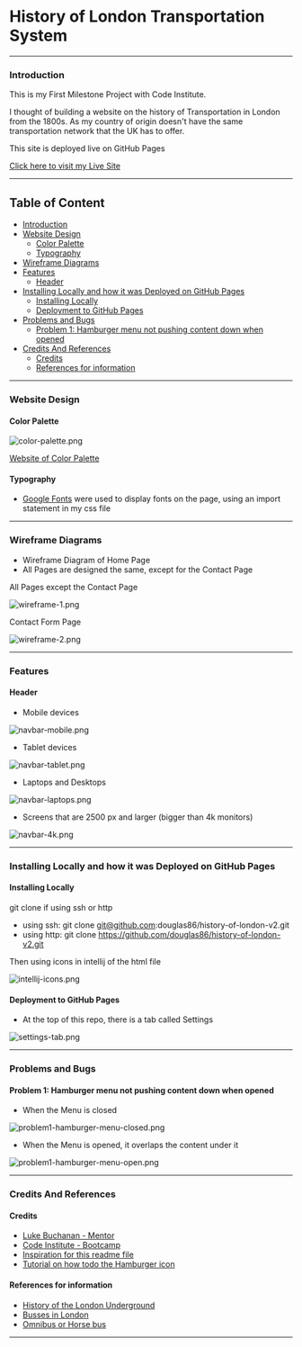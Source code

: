 # History of London Transportation System

---

### Introduction

This is my First Milestone Project with Code Institute.

I thought of building a website on the history of Transportation in London from the 1800s. As my country of origin
doesn't have the same transportation network that the UK has to offer.

This site is deployed live on GitHub Pages

[Click here to visit my Live Site](https://douglas86.github.io/history-of-london-v2/)

[//]: # "When ready use this site to insert a screenshot of my website on all devices"
[//]: # "https://ui.dev/amiresponsive?url=https://douglas86.github.io/history-of-london-v2/index.html"

---

## Table of Content

- [Introduction](#introduction)
- [Website Design](#website-design)
  - [Color Palette](#color-palette)
  - [Typography](#typography)
- [Wireframe Diagrams](#wireframe-diagrams)
- [Features](#features)
  - [Header](#header)
- [Installing Locally and how it was Deployed on GitHub Pages](#installing-locally-and-how-it-was-deployed-on-github-pages)
  - [Installing Locally](#installing-locally)
  - [Deployment to GitHub Pages](#deployment-to-github-pages)
- [Problems and Bugs](#problems-and-bugs)
  - [Problem 1: Hamburger menu not pushing content down when opened](#problem-1-hamburger-menu-not-pushing-content-down-when-opened)
- [Credits And References](#credits-and-references)
  - [Credits](#credits)
  - [References for information](#references-for-information)

---

### Website Design

#### Color Palette

![color-palette.png](assets%2Fimages%2Freadme%2Fwebsite-design%2Fcolor-palette.png)

[Website of Color Palette](https://mycolor.space/?hex=%23D6B65E&sub=1)

#### Typography

- [Google Fonts](https://fonts.google.com/specimen/Dancing+Script?preview.text=History%20of%20London%20Transport&preview.text_type=custom) were used to display fonts on the page, using an
  import statement in my css file

---

### Wireframe Diagrams

- Wireframe Diagram of Home Page
- All Pages are designed the same, except for the Contact Page

All Pages except the Contact Page

![wireframe-1.png](assets%2Fimages%2Freadme%2Fwireframe-diagrams%2Fwireframe-1.png)

Contact Form Page

![wireframe-2.png](assets%2Fimages%2Freadme%2Fwireframe-diagrams%2Fwireframe-2.png)

---

### Features

#### Header

- Mobile devices

![navbar-mobile.png](assets%2Fimages%2Freadme%2Ffeatures%2Fnavbar-mobile.png)

- Tablet devices

![navbar-tablet.png](assets%2Fimages%2Freadme%2Ffeatures%2Fnavbar-tablet.png)

- Laptops and Desktops

![navbar-laptops.png](assets%2Fimages%2Freadme%2Ffeatures%2Fnavbar-laptops.png)

- Screens that are 2500 px and larger (bigger than 4k monitors)

![navbar-4k.png](assets%2Fimages%2Freadme%2Ffeatures%2Fnavbar-4k.png)

---

### Installing Locally and how it was Deployed on GitHub Pages

#### Installing Locally

git clone if using ssh or http

- using ssh: git clone git@github.com:douglas86/history-of-london-v2.git
- using http: git clone https://github.com/douglas86/history-of-london-v2.git

Then using icons in intellij of the html file

![intellij-icons.png](assets%2Fimages%2Freadme%2Finstalling-deployment%2Fintellij-icons.png)

#### Deployment to GitHub Pages

- At the top of this repo, there is a tab called Settings

![settings-tab.png](assets%2Fimages%2Freadme%2Finstalling-deployment%2Fsettings-tab.png)

---

### Problems and Bugs

#### Problem 1: Hamburger menu not pushing content down when opened

- When the Menu is closed

![problem1-hamburger-menu-closed.png](assets%2Fimages%2Freadme%2Fproblems-and-bugs%2Fproblem1-hamburger-menu-closed.png)

- When the Menu is opened, it overlaps the content under it

![problem1-hamburger-menu-open.png](assets%2Fimages%2Freadme%2Fproblems-and-bugs%2Fproblem1-hamburger-menu-open.png)

---

### Credits And References

#### Credits

- [Luke Buchanan - Mentor](https://www.linkedin.com/in/lukebuchanan67/)
- [Code Institute - Bootcamp](https://codeinstitute.net/)
- [Inspiration for this readme file](https://github.com/PedroCristo/portfolio_project_1#languages-used)
- [Tutorial on how todo the Hamburger icon](https://www.youtube.com/watch?v=g6Kr1srawjc)

#### References for information

- [History of the London Underground](https://en.wikipedia.org/wiki/History_of_the_London_Underground)
- [Busses in London](https://en.wikipedia.org/wiki/Buses_in_London)
- [Omnibus or Horse bus](https://en.wikipedia.org/wiki/Horsebus#:~:text=A%20horse%2Dbus%20or%20horse,means%20of%20transportation%20in%20cities.)

---
